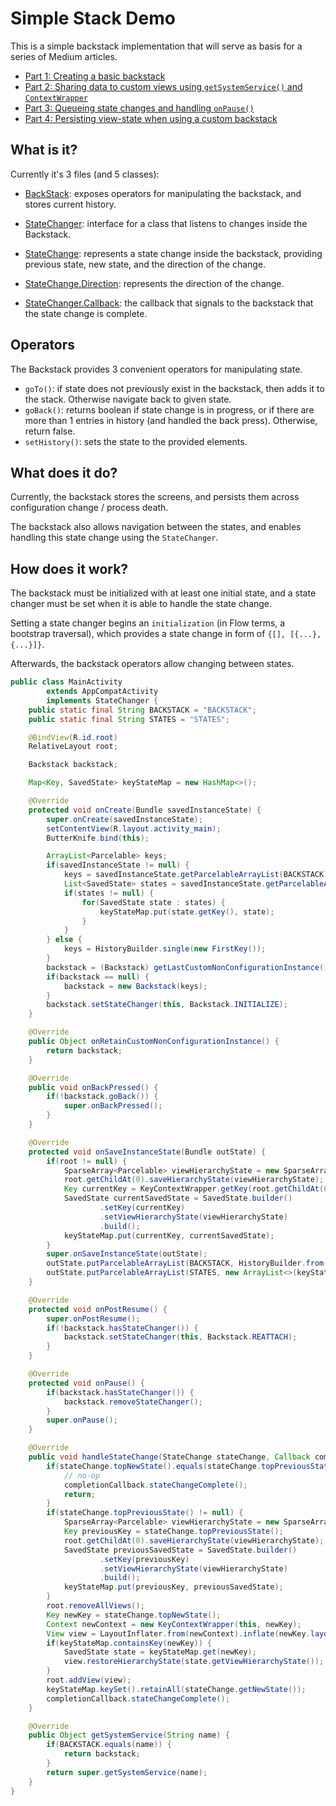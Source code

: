 # Simple Stack Demo

This is a simple backstack implementation that will serve as basis for a series of Medium articles.

- [Part 1: Creating a basic backstack](https://medium.com/@Zhuinden/towards-a-fragmentless-world-creating-a-flow-like-custom-backstack-part-1-cf551ebda624#.wkshdkeb6)
- [Part 2: Sharing data to custom views using `getSystemService()` and `ContextWrapper`](https://medium.com/@Zhuinden/data-and-service-sharing-to-custom-views-with-contextwrappers-and-getsystemservice-creating-a-flow-aedeabbd9567#.43l4qxahe)
- [Part 3: Queueing state changes and handling `onPause()`](https://medium.com/@Zhuinden/queueing-state-changes-and-handling-onpause-creating-a-flow-like-custom-backstack-part-3-d08d69a98141#.dxfkhzji3)
- [Part 4: Persisting view-state when using a custom backstack](https://medium.com/@Zhuinden/persisting-view-state-when-using-a-custom-backstack-creating-a-flow-like-backstack-part-4-5e0ba00ed80c#.ktath328c)

## What is it?

Currently it's 3 files (and 5 classes):

- [BackStack](https://github.com/Zhuinden/simple-stack-demo/blob/master/demo-stack/src/main/java/com/zhuinden/simplestackdemo/stack/Backstack.java): exposes operators for manipulating the backstack, and stores current history.
- [StateChanger](https://github.com/Zhuinden/simple-stack-demo/blob/master/demo-stack/src/main/java/com/zhuinden/simplestackdemo/stack/StateChanger.java): interface for a class that listens to changes inside the Backstack.
- [StateChange](https://github.com/Zhuinden/simple-stack-demo/blob/master/demo-stack/src/main/java/com/zhuinden/simplestackdemo/stack/StateChange.java): represents a state change inside the backstack, providing previous state, new state, and the direction of the change.

- [StateChange.Direction](https://github.com/Zhuinden/simple-stack-demo/blob/master/demo-stack/src/main/java/com/zhuinden/simplestackdemo/stack/StateChange.java): represents the direction of the change.
- [StateChanger.Callback](https://github.com/Zhuinden/simple-stack-demo/blob/master/demo-stack/src/main/java/com/zhuinden/simplestackdemo/stack/StateChanger.java): the callback that signals to the backstack that the state change is complete.

## Operators

The Backstack provides 3 convenient operators for manipulating state.

- `goTo()`: if state does not previously exist in the backstack, then adds it to the stack. Otherwise navigate back to given state.
- `goBack()`: returns boolean if state change is in progress, or if there are more than 1 entries in history (and handled the back press). Otherwise, return false.
- `setHistory()`: sets the state to the provided elements.

## What does it do?

Currently, the backstack stores the screens, and persists them across configuration change / process death.

The backstack also allows navigation between the states, and enables handling this state change using the `StateChanger`.

## How does it work?

The backstack must be initialized with at least one initial state, and a state changer must be set when it is able to handle the state change.

Setting a state changer begins an `initialization` (in Flow terms, a bootstrap traversal), which provides a state change in form of `{[], [{...}, {...}]}`.

Afterwards, the backstack operators allow changing between states.

``` java
public class MainActivity
        extends AppCompatActivity
        implements StateChanger {
    public static final String BACKSTACK = "BACKSTACK";
    public static final String STATES = "STATES";

    @BindView(R.id.root)
    RelativeLayout root;

    Backstack backstack;

    Map<Key, SavedState> keyStateMap = new HashMap<>();

    @Override
    protected void onCreate(Bundle savedInstanceState) {
        super.onCreate(savedInstanceState);
        setContentView(R.layout.activity_main);
        ButterKnife.bind(this);

        ArrayList<Parcelable> keys;
        if(savedInstanceState != null) {
            keys = savedInstanceState.getParcelableArrayList(BACKSTACK);
            List<SavedState> states = savedInstanceState.getParcelableArrayList(STATES);
            if(states != null) {
                for(SavedState state : states) {
                    keyStateMap.put(state.getKey(), state);
                }
            }
        } else {
            keys = HistoryBuilder.single(new FirstKey());
        }
        backstack = (Backstack) getLastCustomNonConfigurationInstance();
        if(backstack == null) {
            backstack = new Backstack(keys);
        }
        backstack.setStateChanger(this, Backstack.INITIALIZE);
    }

    @Override
    public Object onRetainCustomNonConfigurationInstance() {
        return backstack;
    }

    @Override
    public void onBackPressed() {
        if(!backstack.goBack()) {
            super.onBackPressed();
        }
    }

    @Override
    protected void onSaveInstanceState(Bundle outState) {
        if(root != null) {
            SparseArray<Parcelable> viewHierarchyState = new SparseArray<>();
            root.getChildAt(0).saveHierarchyState(viewHierarchyState);
            Key currentKey = KeyContextWrapper.getKey(root.getChildAt(0).getContext());
            SavedState currentSavedState = SavedState.builder()
                    .setKey(currentKey)
                    .setViewHierarchyState(viewHierarchyState)
                    .build();
            keyStateMap.put(currentKey, currentSavedState);
        }
        super.onSaveInstanceState(outState);
        outState.putParcelableArrayList(BACKSTACK, HistoryBuilder.from(backstack.getHistory()).build());
        outState.putParcelableArrayList(STATES, new ArrayList<>(keyStateMap.values()));
    }

    @Override
    protected void onPostResume() {
        super.onPostResume();
        if(!backstack.hasStateChanger()) {
            backstack.setStateChanger(this, Backstack.REATTACH);
        }
    }

    @Override
    protected void onPause() {
        if(backstack.hasStateChanger()) {
            backstack.removeStateChanger();
        }
        super.onPause();
    }

    @Override
    public void handleStateChange(StateChange stateChange, Callback completionCallback) {
        if(stateChange.topNewState().equals(stateChange.topPreviousState())) {
            // no-op
            completionCallback.stateChangeComplete();
            return;
        }
        if(stateChange.topPreviousState() != null) {
            SparseArray<Parcelable> viewHierarchyState = new SparseArray<>();
            Key previousKey = stateChange.topPreviousState();
            root.getChildAt(0).saveHierarchyState(viewHierarchyState);
            SavedState previousSavedState = SavedState.builder()
                    .setKey(previousKey)
                    .setViewHierarchyState(viewHierarchyState)
                    .build();
            keyStateMap.put(previousKey, previousSavedState);
        }
        root.removeAllViews();
        Key newKey = stateChange.topNewState();
        Context newContext = new KeyContextWrapper(this, newKey);
        View view = LayoutInflater.from(newContext).inflate(newKey.layout(), root, false);
        if(keyStateMap.containsKey(newKey)) {
            SavedState state = keyStateMap.get(newKey);
            view.restoreHierarchyState(state.getViewHierarchyState());
        }
        root.addView(view);
        keyStateMap.keySet().retainAll(stateChange.getNewState());
        completionCallback.stateChangeComplete();
    }

    @Override
    public Object getSystemService(String name) {
        if(BACKSTACK.equals(name)) {
            return backstack;
        }
        return super.getSystemService(name);
    }
}
```
